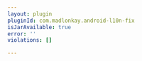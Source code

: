 ```yaml
---
layout: plugin
pluginId: com.madlonkay.android-l10n-fix
isJarAvailable: true
error: ''
violations: []

---
```

